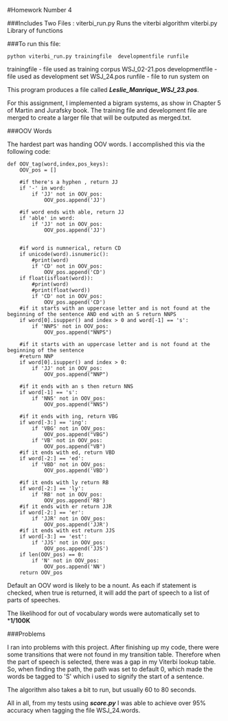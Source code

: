 #Homework Number 4 

###Includes Two Files : 
viterbi_run.py                Runs the viterbi algorithm 
viterbi.py                    Library of functions

###To run this file: 

	python viterbi_run.py trainingfile  developmentfile runfile 

trainingfile - file used as training corpus WSJ_02-21.pos 
developmentfile - file used as development set WSJ_24.pos 
runfile - file to run system on 


This program produces a file called ***Leslie_Manrique_WSJ_23.pos***. 


For this assignment, I implemented a bigram systems, as show in Chapter 5 of Martin and Jurafsky book. 
The training file and development file are merged to create a larger file that will be outputed as merged.txt. 

###OOV Words

The hardest part was handing OOV words. I accomplished this via the following code: 


  	def OOV_tag(word,index,pos_keys):
		OOV_pos = [] 
	
		#if there's a hyphen , return JJ
		if '-' in word:
			if 'JJ' not in OOV_pos: 
				OOV_pos.append('JJ')
	
		#if word ends with able, return JJ 
		if 'able' in word:
			if 'JJ' not in OOV_pos: 
				OOV_pos.append('JJ') 
			
	
		#if word is numnerical, return CD 
		if unicode(word).isnumeric():
			#print(word)
			if 'CD' not in OOV_pos: 
				OOV_pos.append('CD') 
		if float(isfloat(word)):
			#print(word)
			#print(float(word)) 
			if 'CD' not in OOV_pos:
				OOV_pos.append('CD') 
		#if it starts with an uppercase letter and is not found at the beginning of the sentence AND end with an S return NNPS 
		if word[0].isupper() and index > 0 and word[-1] == 's':
			if 'NNPS' not in OOV_pos: 
				OOV_pos.append("NNPS") 
	
		#if it starts with an uppercase letter and is not found at the beginning of the sentence
		#return NNP
		if word[0].isupper() and index > 0:
			if 'JJ' not in OOV_pos: 
				OOV_pos.append("NNP") 
	
		#if it ends with an s then return NNS 
		if word[-1] == 's':
			if 'NNS' not in OOV_pos: 
				OOV_pos.append("NNS")  
	
		#if it ends with ing, return VBG
		if word[-3:] == 'ing':
			if 'VBG' not in OOV_pos: 
				OOV_pos.append("VBG") 
			if 'VB' not in OOV_pos:
				OOV_pos.append("VB") 
		#if it ends with ed, return VBD 
		if word[-2:] == 'ed':
			if 'VBD' not in OOV_pos: 
				OOV_pos.append('VBD') 
		
		#if it ends with ly return RB 
		if word[-2:] == 'ly':
			if 'RB' not in OOV_pos: 
				OOV_pos.append('RB')
		#if it ends with er return JJR
		if word[-2:] == 'er':
			if 'JJR' not in OOV_pos: 
				OOV_pos.append('JJR')  
		#if it ends with est return JJS 
		if word[-3:] == 'est':
			if 'JJS' not in OOV_pos: 
				OOV_pos.append('JJS')  
		if len(OOV_pos) == 0: 
			if 'N' not in OOV_pos: 
				OOV_pos.append('NN')
		return OOV_pos 

Default an OOV word is likely to be a nount. As each if statement is checked, when true is returned, it will add
the part of speech to a list of parts of speeches. 

The likelihood for out of vocabulary words were automatically set to ***1/100K** 

###Problems

I ran into problems with this project. After finishing up my code, there were some transitions that
were not found in my transition table. Therefore when the part of speech is selected, there was a gap in my Viterbi lookup
table. So, when finding the path, the path was set to default 0, which made the words be tagged to 'S' which i used to signify
the start of a sentence. 

The algorithm also takes a bit to run, but usually 60 to 80 seconds. 

All in all, from my tests using ***score.py*** I was able to achieve over 95% accuracy when tagging the file WSJ_24.words.


